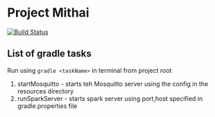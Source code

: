 # Project Mithai

[![Build Status](https://travis-ci.com/saurabhjinturkar/mithai.svg?token=ycNBAbLd8duhUgVFrUfy&branch=master)](https://travis-ci.com/saurabhjinturkar/mithai)
## List of gradle tasks
 Run using ``` gradle <taskName> ``` in terminal from project root
 1. startMosquitto - starts teh Mosquitto server using the config in the resources directory
 2. runSparkServer - starts spark server using port,host specified in gradle.properties file

